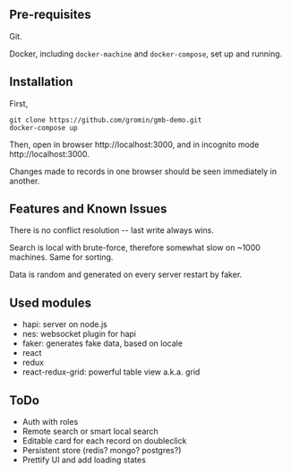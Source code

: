 ## Pre-requisites

Git.

Docker, including `docker-machine` and `docker-compose`, set up and running.

## Installation

First,

```
git clone https://github.com/gromin/gmb-demo.git
docker-compose up
```

Then, open in browser http://localhost:3000, and in incognito mode http://localhost:3000.

Changes made to records in one browser should be seen immediately in another.

## Features and Known Issues

There is no conflict resolution -- last write always wins.

Search is local with brute-force, therefore somewhat slow on ~1000 machines. Same for sorting.

Data is random and generated on every server restart by faker.

## Used modules

* hapi: server on node.js
* nes: websocket plugin for hapi
* faker: generates fake data, based on locale
* react
* redux
* react-redux-grid: powerful table view a.k.a. grid

## ToDo

* Auth with roles
* Remote search or smart local search
* Editable card for each record on doubleclick
* Persistent store (redis? mongo? postgres?)
* Prettify UI and add loading states
